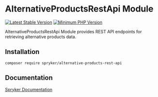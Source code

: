 # AlternativeProductsRestApi Module
[![Latest Stable Version](https://poser.pugx.org/spryker/alternative-products-rest-api/v/stable.svg)](https://packagist.org/packages/spryker/alternative-products-rest-api)
[![Minimum PHP Version](https://img.shields.io/badge/php-%3E%3D%207.3-8892BF.svg)](https://php.net/)

AlternativeProductsRestApi Module provides REST API endpoints for retrieving alternative products data.

## Installation

```
composer require spryker/alternative-products-rest-api
```

## Documentation

[Spryker Documentation](https://academy.spryker.com/developing_with_spryker/module_guide/modules.html)
